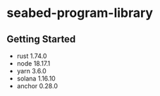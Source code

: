 # seabed-program-library

## Getting Started

-   rust 1.74.0
-   node 18.17.1
-   yarn 3.6.0
-   solana 1.16.10
-   anchor 0.28.0
